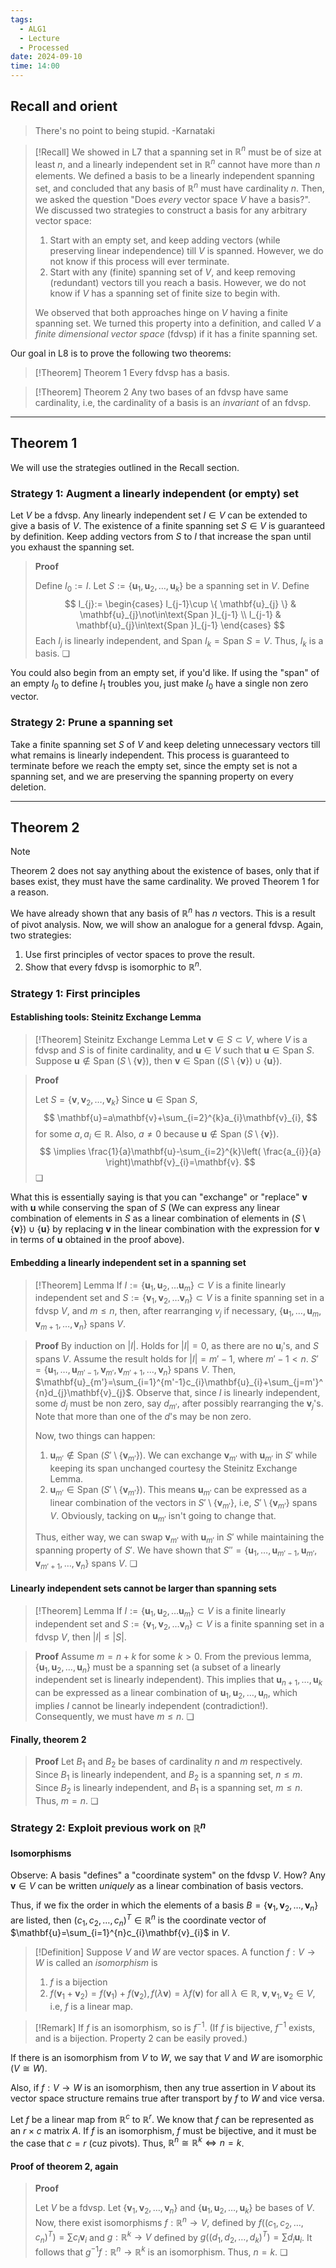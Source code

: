 ```yaml
---
tags:
  - ALG1
  - Lecture
  - Processed
date: 2024-09-10
time: 14:00
---
```

## Recall and orient

>There's no point to being stupid. 
>-Karnataki


>[!Recall]
>We showed in L7 that a spanning set in $\mathbb{R}^{n}$ must be of size at least $n$, and a linearly independent set in $\mathbb{R}^{n}$ cannot have more than $n$ elements. We defined a basis to be a linearly independent spanning set, and concluded that any basis of $\mathbb{R}^{n}$ must have cardinality $n$. Then, we asked the question "Does *every* vector space $V$ have a basis?". We discussed two strategies to construct a basis for any arbitrary vector space:
>1. Start with an empty set, and keep adding vectors (while preserving linear independence) till $V$ is spanned. However, we do not know if this process will ever terminate.
>2. Start with any (finite) spanning set of $V$, and keep removing (redundant) vectors till you reach a basis. However, we do not know if $V$ has a spanning set of finite size to begin with.
>
>We observed that both approaches hinge on $V$ having a finite spanning set. We turned this property into a definition, and called $V$ a *finite dimensional vector space* (fdvsp) if it has a finite spanning set.

Our goal in L8 is to prove the following two theorems:

>[!Theorem] Theorem 1
>Every fdvsp has a basis.

>[!Theorem] Theorem 2
>Any two bases of an fdvsp have same cardinality, i.e, the cardinality of a basis is an *invariant* of an fdvsp.

---
## Theorem 1

We will use the strategies outlined in the Recall section.
### Strategy 1: Augment a linearly independent (or empty) set

Let $V$ be a fdvsp. Any linearly independent set $I\in V$ can be extended to give a basis of $V$. The existence of a finite spanning set  $S\in V$ is guaranteed by definition. Keep adding vectors from $S$ to $I$ that increase the span until you exhaust the spanning set. 

>**Proof**
>
>Define $I_{0}:=I$.
>Let $S:=\{ \mathbf{u}_{1}, \mathbf{u}_{2}, \dots, \mathbf{u}_{k} \}$ be a spanning set in $V$.
>Define
>$$
>I_{j}:=
>\begin{cases}
>I_{j-1}\cup \{ \mathbf{u}_{j} \} & \mathbf{u}_{j}\not\in\text{Span }I_{j-1} \\
>I_{j-1} & \mathbf{u}_{j}\in\text{Span }I_{j-1}
>\end{cases}
>$$
>Each $I_{j}$ is linearly independent, and $\text{Span }I_{k}=\text{Span }S=V$.
>Thus, $I_{k}$ is a basis. ❏

You could also begin from an empty set, if you'd like. If using the "span" of an empty $I_{0}$ to define $I_{1}$ troubles you, just make $I_{0}$ have a single non zero vector.
### Strategy 2: Prune a spanning set

Take a finite spanning set $S$ of $V$ and keep deleting unnecessary vectors till what remains is linearly independent. This process is guaranteed to terminate before we reach the empty set, since the empty set is not a spanning set, and we are preserving the spanning property on every deletion.

---
## Theorem 2

>[!Note]
>Theorem 2 does not say anything about the existence of bases, only that if bases exist, they must have the same cardinality. We proved Theorem 1 for a reason.

We have already shown that any basis of $\mathbb{R}^{n}$ has $n$ vectors. This is a result of pivot analysis. Now, we will show an analogue for a general fdvsp. Again, two strategies:
1. Use first principles of vector spaces to prove the result.
2. Show that every fdvsp is isomorphic to $\mathbb{R}^{n}$. 

### Strategy 1: First principles

#### Establishing tools: Steinitz Exchange Lemma

>[!Theorem] Steinitz Exchange Lemma
>Let $\mathbf{v}\in S\subset V$, where $V$ is a fdvsp and $S$ is of finite cardinality, and $\mathbf{u}\in V$ such that $\mathbf{u}\in\text{Span }S$. Suppose $\mathbf{u}\not\in\text{Span }(S\setminus \{ \mathbf{v} \})$, then $\mathbf{v}\in\text{Span }((S\setminus \{ \mathbf{v} \})\cup \{ \mathbf{u} \})$.

>**Proof**
>
>Let $S=\{ \mathbf{v}, \mathbf{v}_{2}, \dots, \mathbf{v}_{k} \}$
>Since $\mathbf{u}\in\text{Span }S$,
>$$
>\mathbf{u}=a\mathbf{v}+\sum_{i=2}^{k}a_{i}\mathbf{v}_{i}, 
>$$
>for some $a, a_{i}\in \mathbb{R}$. 
>Also, $a\ne 0$ because $\mathbf{u}\notin\text{Span }(S\setminus \{ \mathbf{v} \})$.
>$$
>\implies \frac{1}{a}\mathbf{u}-\sum_{i=2}^{k}\left( \frac{a_{i}}{a} \right)\mathbf{v}_{i}=\mathbf{v}.
>$$
>❏

What this is essentially saying is that you can "exchange" or "replace" $\mathbf{v}$ with $\mathbf{u}$ while conserving the span of $S$ (We can express any linear combination of elements in $S$ as a linear combination of elements in $(S\setminus \{ \mathbf{v} \})\cup \{ \mathbf{u} \}$ by replacing $\mathbf{v}$ in the linear combination with the expression for $\mathbf{v}$  in terms of $\mathbf{u}$ obtained in the proof above). 

#### Embedding a linearly independent set in a spanning set

>[!Theorem] Lemma
>If $I:=\{ \mathbf{u}_{1}, \mathbf{u}_{2}, \dots \mathbf{u}_{m} \}\subset V$ is a finite linearly independent set and $S:=\{ \mathbf{v}_{1}, \mathbf{v}_{2}, \dots \mathbf{v}_{n} \}\subset V$ is a finite spanning set in a fdvsp $V$, and $m\le n$, then, after rearranging $v_{j}$ if necessary, $\{ \mathbf{u}_{1}, \dots, \mathbf{u}_{m}, \mathbf{v}_{m+1}, \dots, \mathbf{v}_{n} \}$ spans $V$.

>**Proof**
>By induction on $|I|$.
>Holds for $|I|=0$, as there are no $\mathbf{u}_{i}$'s, and $S$ spans $V$. 
>Assume the result holds for $|I|=m'-1$, where $m'-1< n$. 
>$S'=\{ \mathbf{u}_{1}, \dots, \mathbf{u}_{m'-1}, \mathbf{v}_{m'}, \mathbf{v}_{m'+1}, \dots, \mathbf{v}_{n} \}$ spans $V$. 
>Then, $\mathbf{u}_{m'}=\sum_{i=1}^{m'-1}c_{i}\mathbf{u}_{i}+\sum_{j=m'}^{n}d_{j}\mathbf{v}_{j}$. Observe that, since $I$ is linearly independent, some $d_{j}$ must be non zero, say $d_{m'}$, after possibly rearranging the $\mathbf{v}_{j}$'s. Note that more than one of the $d$'s may be non zero. 
>
>Now, two things can happen:
>1. $\mathbf{u}_{m'}\not\in\text{Span }(S'\setminus \{ \mathbf{v}_{m'} \})$. We can exchange $\mathbf{v}_{m'}$ with $\mathbf{u}_{m'}$ in $S'$ while keeping its span unchanged courtesy the Steinitz Exchange Lemma.
>2. $\mathbf{u}_{m'}\in\text{Span }(S'\setminus \{ \mathbf{v}_{m'} \})$. This means $\mathbf{u}_{m'}$ can be expressed as a linear combination of the vectors in $S'\setminus \{ \mathbf{v}_{m'} \}$, i.e, $S'\setminus \{ \mathbf{v}_{m'} \}$ spans $V$. Obviously, tacking on $\mathbf{u}_{m'}$ isn't going to change that. 
>
>Thus, either way, we can swap $\mathbf{v}_{m'}$ with $\mathbf{u}_{m'}$ in $S'$ while maintaining the spanning property of $S'$. We have shown that $S''=\{ \mathbf{u}_{1}, \dots, \mathbf{u}_{m'-1}, \mathbf{u}_{m'}, \mathbf{v}_{m'+1}, \dots, \mathbf{v}_{n} \}$ spans $V$. 
>❏

#### Linearly independent sets cannot be larger than spanning sets

>[!Theorem] Lemma
>If $I:=\{ \mathbf{u}_{1}, \mathbf{u}_{2}, \dots \mathbf{u}_{m} \}\subset V$ is a finite linearly independent set and $S:=\{ \mathbf{v}_{1}, \mathbf{v}_{2}, \dots \mathbf{v}_{n} \}\subset V$ is a finite spanning set in a fdvsp $V$, then $|I|\le|S|$. 

>**Proof**
>Assume $m=n+k$ for some $k> 0$. From the previous lemma, $\{ \mathbf{u}_{1}, \mathbf{u}_{2}, \dots, \mathbf{u}_{n} \}$ must be a spanning set (a subset of a linearly independent set is linearly independent). This implies that $\mathbf{u}_{n+1}, \dots, \mathbf{u}_{k}$ can be expressed as a linear combination of $\mathbf{u}_{1}, \mathbf{u}_{2}, \dots, \mathbf{u}_{n}$, which implies $I$ cannot be linearly independent (contradiction!). Consequently, we must have  $m\le n$. ❏
#### Finally, theorem 2

>**Proof**
>Let $B_{1}$ and $B_{2}$ be bases of cardinality $n$ and $m$ respectively.
>Since $B_{1}$ is linearly independent, and $B_{2}$ is a spanning set, $n\le m$.
>Since $B_{2}$ is linearly independent, and $B_{1}$ is a spanning set, $m\le n$.
>Thus, $m=n$. ❏

### Strategy 2: Exploit previous work on $\mathbb{R}^{n}$

#### Isomorphisms

Observe: A basis "defines" a "coordinate system" on the fdvsp $V$. How? Any $\mathbf{v}\in V$ can be written *uniquely* as a linear combination of basis vectors.

Thus, if we fix the order in which the elements of a basis $B=\{ \mathbf{v}_{1}, \mathbf{v}_{2}, \dots, \mathbf{v}_{n} \}$ are listed, then $(c_{1}, c_{2}, \dots, c_{n})^{T}\in\mathbb{R}^{n}$ is the coordinate vector of $\mathbf{u}=\sum_{i=1}^{n}c_{i}\mathbf{v}_{i}$ in $V$. 

>[!Definition]
>Suppose $V$ and $W$ are vector spaces. A function $f:V\to W$ is called an *isomorphism* is
>1. $f$ is a bijection
>2. $f(\mathbf{v}_{1}+\mathbf{v}_{2})=f(\mathbf{v}_{1})+f(\mathbf{v}_{2}), f(\lambda \mathbf{v})=\lambda f(\mathbf{v})$ for all $\lambda\in \mathbb{R}$, $\mathbf{v}, \mathbf{v}_{1}, \mathbf{v}_{2}\in V$, i.e, $f$ is a linear map.

>[!Remark]
>If $f$ is an isomorphism, so is $f^{-1}$. (If $f$ is bijective, $f^{-1}$ exists, and is a bijection. Property 2 can be easily proved.)

If there is an isomorphism from $V$ to $W$, we say that $V$ and $W$ are isomorphic ($V\cong W$).

Also, if $f:V\to W$ is an isomorphism, then any true assertion in $V$ about its vector space structure remains true after transport by $f$ to $W$ and vice versa. 

Let $f$ be a linear map from $\mathbb{R}^{c}$ to $\mathbb{R}^{r}$. We know that $f$ can be represented as an $r\times c$ matrix $A$. If $f$ is an isomorphism, $f$ must be bijective, and it must be the case that $c=r$ (cuz pivots).
Thus, $\mathbb{R}^{n}\cong\mathbb{R}^{k}\iff n=k$. 
#### Proof of theorem 2, again

>**Proof**
>
>Let $V$ be a fdvsp.
>Let $\{ \mathbf{v}_{1}, \mathbf{v}_{2}, \dots, \mathbf{v}_{n} \}$ and $\{ \mathbf{u}_{1}, \mathbf{u}_{2}, \dots, \mathbf{u}_{k} \}$ be bases of $V$.
>Now, there exist isomorphisms $f:\mathbb{R}^{n}\to V$, defined by $f\left((c_{1}, c_{2}, \dots, c_{n})^{T}\right)= \sum c_{i}\mathbf{v}_{i}$ and $g: \mathbb{R}^{k}\to V$ defined by $g((d_{1}, d_{2}, \dots, d_{k})^{T})= \sum d_{i}\mathbf{u}_{i}$. 
>It follows that $g^{-1}f:\mathbb{R}^{n}\to \mathbb{R}^{k}$ is an isomorphism.
>Thus, $n=k$. ❏





